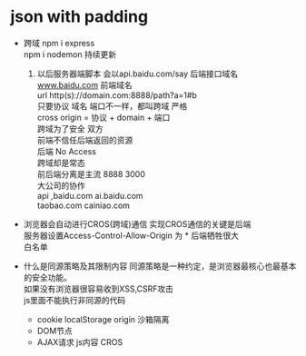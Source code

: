 # json with padding 

- 跨域 
    npm i express  
    npm i nodemon  持续更新  
    1. 以后服务器端脚本 
        会以api.baidu.com/say  后端接口域名  
        www.baidu.com 前端域名  
        url http(s)://domain.com:8888/path?a=1#b  
        只要协议 域名 端口不一样，都叫跨域  严格  
        cross origin = 协议 + domain + 端口  
        跨域为了安全  双方  
            前端不信任后端返回的资源  
            后端 No Access  
        跨域却是常态  
            前后端分离是主流  8888 3000  
            大公司的协作  
            api ,baidu.com  ai.baidu.com   
            taobao.com cainiao.com  
    
- 浏览器会自动进行CROS(跨域)通信
    实现CROS通信的关键是后端  
    服务器设置Access-Control-Allow-Origin 为 *   后端牺牲很大   
    白名单  

- 什么是同源策略及其限制内容
    同源策略是一种约定，是浏览器最核心也最基本的安全功能。  
    如果没有浏览器很容易收到XSS,CSRF攻击   
    js里面不能执行非同源的代码  
    - cookie localStorage origin  沙箱隔离  
    - DOM节点  
    - AJAX请求 js内容  CROS  
    
    
